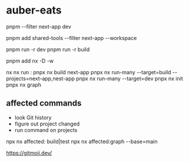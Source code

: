 # auber-eats


pnpm --filter next-app dev

pnpm add shared-tools --filter next-app --workspace

pnpm run -r dev
pnpm run -r build

pnpm add nx -D -w


nx <target> <project>
nx  run <projext>:<target>
pnpx nx build next-app
pnpx nx run-many --target=build --projects=next-app,nest-app
pnpx nx run-many --target=dev 
pnpx nx init
pnpx nx graph

## affected commands
- look Git history
- figure out project changed
- run command on projects

npx nx affected:<target>    build|test
npx nx affected:graph --base=main

https://gitmoji.dev/
